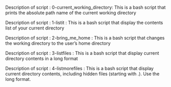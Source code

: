 

Description of script : 0-current_working_directory:
This is a bash script that prints the absolute path name of the current working directory

Description of script : 1-listit :
This is a bash script that display the contents list of your current directory

Description of script : 2-bring_me_home :
This is a bash script that changes the working directory to the user’s home directory

Description of script : 3-listfiles :
This is a bash script that display current directory contents in a long format

Description of script : 4-listmorefiles :
This is a bash script that display current directory contents, including hidden files (starting with .). Use the long format.
